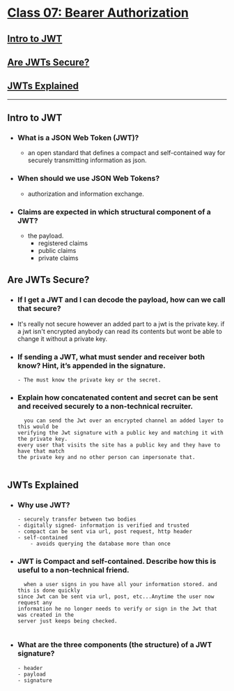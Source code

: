 # [Class 07: Bearer Authorization](/README.md)

## [Intro to JWT](https://jwt.io/introduction/)

## [Are JWTs Secure?](https://stackoverflow.com/questions/27301557/if-you-can-decode-jwt-how-are-they-secure)

## [JWTs Explained](https://www.youtube.com/watch?v=926mknSW9Lo)

<hr>

## Intro to JWT

- ### What is a JSON Web Token (JWT)?
    - an open standard that defines a compact and self-contained way for securely transmitting information as json. 

- ### When should we use JSON Web Tokens?
    - authorization and information exchange.
- ### Claims are expected in which structural component of a JWT?
    - the payload.
        - registered claims
        - public claims 
        - private claims

## Are JWTs Secure?

- ### If I get a JWT and I can decode the payload, how can we call that secure?
- It's really not secure however an added part to a jwt is the private key. if a 
jwt isn't encrypted anybody can read its contents but wont be able to change it
without a private key. 

- ### If sending a JWT, what must sender and receiver both know? Hint, it’s appended in the signature.
      - The must know the private key or the secret.
- ### Explain how concatenated content and secret can be sent and received securely to a non-technical recruiter.
  ```
    you can send the Jwt over an encrypted channel an added layer to this would be 
  verifying the Jwt signature with a public key and matching it with the private key.
  every user that visits the site has a public key and they have to have that match 
  the private key and no other person can impersonate that.

  
  ```
## JWTs Explained

- ### Why use JWT?
      - securely transfer between two bodies
      - digitally signed- information is verified and trusted
      - compact can be sent via url, post request, http header
      - self-contained
          - avoids querying the database more than once
- ### JWT is Compact and self-contained. Describe how this is useful to a non-technical friend.
  ```
    when a user signs in you have all your information stored. and this is done quickly 
  since Jwt can be sent via url, post, etc...Anytime the user now request any 
  information he no longer needs to verify or sign in the Jwt that was created in the 
  server just keeps being checked.

  
  ```

- ### What are the three components (the structure) of a JWT signature?
      - header
      - payload
      - signature